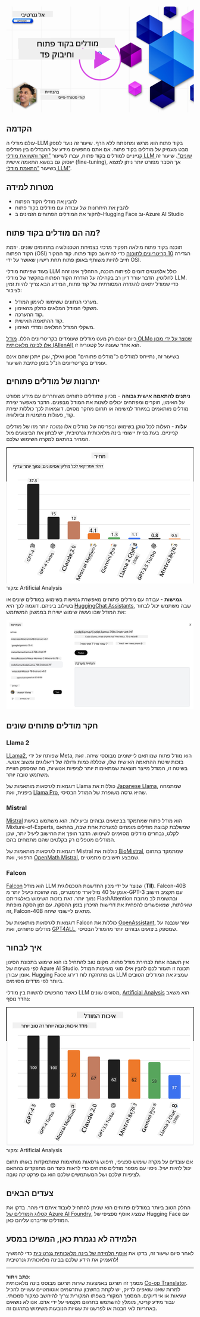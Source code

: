 <!--
CO_OP_TRANSLATOR_METADATA:
{
  "original_hash": "a8b2d4bb727c877ebf9edff8623d16b9",
  "translation_date": "2025-09-06T10:20:34+00:00",
  "source_file": "16-open-source-models/README.md",
  "language_code": "he"
}
-->
[![מודלים בקוד פתוח](../../../translated_images/16-lesson-banner.6b56555e8404fda1716382db4832cecbe616ccd764de381f0af6cfd694d05f74.he.png)](https://aka.ms/gen-ai-lesson16-gh?WT.mc_id=academic-105485-koreyst)

## הקדמה

עולם מודלי ה-LLM בקוד פתוח הוא מרגש ומתפתח ללא הרף. שיעור זה נועד לספק מבט מעמיק על מודלים בקוד פתוח. אם אתם מחפשים מידע על ההבדלים בין מודלים קנייניים למודלים בקוד פתוח, עברו לשיעור ["חקר והשוואת מודלי LLM שונים"](../02-exploring-and-comparing-different-llms/README.md?WT.mc_id=academic-105485-koreyst). שיעור זה יעסוק גם בנושא התאמה אישית (fine-tuning), אך הסבר מפורט יותר ניתן למצוא בשיעור ["התאמת מודלי LLM"](../18-fine-tuning/README.md?WT.mc_id=academic-105485-koreyst).

## מטרות למידה

- להבין את מודלי הקוד הפתוח
- להבין את היתרונות של עבודה עם מודלים בקוד פתוח
- לחקור את המודלים הפתוחים הזמינים ב-Hugging Face וב-Azure AI Studio

## מה הם מודלים בקוד פתוח?

תוכנה בקוד פתוח מילאה תפקיד מרכזי בצמיחת הטכנולוגיה בתחומים שונים. יוזמת הקוד הפתוח (OSI) הגדירה [10 קריטריונים לתוכנה](https://web.archive.org/web/20241126001143/https://opensource.org/osd?WT.mc_id=academic-105485-koreyst) כדי להיחשב כקוד פתוח. קוד המקור חייב להיות משותף באופן פתוח תחת רישיון שאושר על ידי OSI.

בעוד שפיתוח מודלי LLM כולל אלמנטים דומים לפיתוח תוכנה, התהליך אינו זהה לחלוטין. הדבר עורר דיון רב בקהילה על הגדרת הקוד הפתוח בהקשר של מודלי LLM. כדי שמודל יתאים להגדרה המסורתית של קוד פתוח, המידע הבא צריך להיות זמין לציבור:

- מערכי הנתונים ששימשו לאימון המודל.
- משקלי המודל המלאים כחלק מהאימון.
- קוד ההערכה.
- קוד ההתאמה האישית.
- משקלי המודל המלאים ומדדי האימון.

כיום ישנם רק מעט מודלים שעומדים בקריטריונים הללו. [מודל OLMo שנוצר על ידי מכון אלן לבינה מלאכותית (AllenAI)](https://huggingface.co/allenai/OLMo-7B?WT.mc_id=academic-105485-koreyst) הוא אחד שעונה על קטגוריה זו.

בשיעור זה, נתייחס למודלים כ"מודלים פתוחים" מכאן ואילך, שכן ייתכן שהם אינם עומדים בקריטריונים הנ"ל בזמן כתיבת השיעור.

## יתרונות של מודלים פתוחים

**ניתנים להתאמה אישית גבוהה** - מכיוון שמודלים פתוחים משוחררים עם מידע מפורט על האימון, חוקרים ומפתחים יכולים לשנות את המודל מבפנים. הדבר מאפשר יצירת מודלים מותאמים במיוחד למשימה או תחום מחקר מסוים. דוגמאות לכך כוללות יצירת קוד, פעולות מתמטיות וביולוגיה.

**עלות** - העלות לכל טוקן בשימוש ובפריסה של מודלים אלו נמוכה יותר מזו של מודלים קנייניים. בעת בניית יישומי בינה מלאכותית גנרטיבית, יש לבחון את הביצועים מול המחיר בהתאם למקרה השימוש שלכם.

![עלות מודלים](../../../translated_images/model-price.3f5a3e4d32ae00b465325159e1f4ebe7b5861e95117518c6bfc37fe842950687.he.png)  
מקור: Artificial Analysis

**גמישות** - עבודה עם מודלים פתוחים מאפשרת גמישות בשימוש במודלים שונים או בשילוב ביניהם. דוגמה לכך היא [HuggingChat Assistants](https://huggingface.co/chat?WT.mc_id=academic-105485-koreyst), שבה משתמש יכול לבחור את המודל שבו נעשה שימוש ישירות בממשק המשתמש:

![בחירת מודל](../../../translated_images/choose-model.f095d15bbac922141591fd4fac586dc8d25e69b42abf305d441b84c238e293f2.he.png)

## חקר מודלים פתוחים שונים

### Llama 2

[LLama2](https://huggingface.co/meta-llama?WT.mc_id=academic-105485-koreyst), שפותח על ידי Meta, הוא מודל פתוח שמותאם ליישומים מבוססי שיחה. זאת בזכות שיטת ההתאמה האישית שלו, שכללה כמות גדולה של דיאלוגים ומשוב אנושי. בשיטה זו, המודל מייצר תוצאות שמתאימות יותר לציפיות אנושיות, מה שמספק חוויית משתמש טובה יותר.

דוגמאות לגרסאות מותאמות של Llama כוללות את [Japanese Llama](https://huggingface.co/elyza/ELYZA-japanese-Llama-2-7b?WT.mc_id=academic-105485-koreyst), שמתמחה ביפנית, ואת [Llama Pro](https://huggingface.co/TencentARC/LLaMA-Pro-8B?WT.mc_id=academic-105485-koreyst), שהיא גרסה משופרת של המודל הבסיסי.

### Mistral

[Mistral](https://huggingface.co/mistralai?WT.mc_id=academic-105485-koreyst) הוא מודל פתוח שמתמקד בביצועים גבוהים וביעילות. הוא משתמש בגישת Mixture-of-Experts, שמשלבת קבוצת מודלים מומחים למערכת אחת שבה, בהתאם לקלט, נבחרים מודלים מסוימים לשימוש. הדבר הופך את החישוב ליעיל יותר, שכן המודלים מטפלים רק בקלטים שהם מתמחים בהם.

דוגמאות לגרסאות מותאמות של Mistral כוללות את [BioMistral](https://huggingface.co/BioMistral/BioMistral-7B?text=Mon+nom+est+Thomas+et+mon+principal?WT.mc_id=academic-105485-koreyst), שמתמקד בתחום הרפואי, ואת [OpenMath Mistral](https://huggingface.co/nvidia/OpenMath-Mistral-7B-v0.1-hf?WT.mc_id=academic-105485-koreyst), שמבצע חישובים מתמטיים.

### Falcon

[Falcon](https://huggingface.co/tiiuae?WT.mc_id=academic-105485-koreyst) הוא מודל LLM שנוצר על ידי מכון החדשנות הטכנולוגית (**TII**). Falcon-40B אומן על 40 מיליארד פרמטרים, מה שהוכח כיעיל יותר מ-GPT-3 עם תקציב חישוב נמוך יותר. זאת בזכות השימוש באלגוריתם FlashAttention ובתשומת לב מרובת שאילתות, שמאפשרים להפחית את דרישות הזיכרון בזמן ההסקה. עם זמן הסקה מופחת זה, Falcon-40B מתאים ליישומי שיחה.

דוגמאות לגרסאות מותאמות של Falcon כוללות את [OpenAssistant](https://huggingface.co/OpenAssistant/falcon-40b-sft-top1-560?WT.mc_id=academic-105485-koreyst), עוזר שנבנה על מודלים פתוחים, ואת [GPT4ALL](https://huggingface.co/nomic-ai/gpt4all-falcon?WT.mc_id=academic-105485-koreyst), שמספק ביצועים גבוהים יותר מהמודל הבסיסי.

## איך לבחור

אין תשובה אחת לבחירת מודל פתוח. מקום טוב להתחיל בו הוא שימוש בתכונת הסינון לפי משימה של Azure AI Studio. תכונה זו תעזור לכם להבין אילו סוגי משימות המודל אומן עבורן. Hugging Face גם מתחזקת לוח דירוג LLM שמציג את המודלים הטובים ביותר לפי מדדים מסוימים.

כאשר מחפשים להשוות בין מודלי LLM מסוגים שונים, [Artificial Analysis](https://artificialanalysis.ai/?WT.mc_id=academic-105485-koreyst) הוא משאב נהדר נוסף:

![איכות מודלים](../../../translated_images/model-quality.aaae1c22e00f7ee1cd9dc186c611ac6ca6627eabd19e5364dce9e216d25ae8a5.he.png)  
מקור: Artificial Analysis

אם עובדים על מקרה שימוש ספציפי, חיפוש גרסאות מותאמות שמתמקדות באותו תחום יכול להיות יעיל. ניסוי עם מספר מודלים פתוחים כדי לראות כיצד הם מתפקדים בהתאם לציפיות שלכם ושל המשתמשים שלכם הוא גם פרקטיקה טובה.

## צעדים הבאים

החלק הטוב ביותר במודלים פתוחים הוא שניתן להתחיל לעבוד איתם די מהר. בדקו את [קטלוג המודלים של Azure AI Foundry](https://ai.azure.com?WT.mc_id=academic-105485-koreyst), שמציג אוסף ספציפי של Hugging Face עם המודלים שדיברנו עליהם כאן.

## הלמידה לא נגמרת כאן, המשיכו במסע

לאחר סיום שיעור זה, בדקו את [אוסף הלמידה של בינה מלאכותית גנרטיבית](https://aka.ms/genai-collection?WT.mc_id=academic-105485-koreyst) כדי להמשיך להעמיק את הידע שלכם בבינה מלאכותית גנרטיבית!

---

**כתב ויתור**:  
מסמך זה תורגם באמצעות שירות תרגום מבוסס בינה מלאכותית [Co-op Translator](https://github.com/Azure/co-op-translator). למרות שאנו שואפים לדיוק, יש לקחת בחשבון שתרגומים אוטומטיים עשויים להכיל שגיאות או אי דיוקים. המסמך המקורי בשפתו המקורית צריך להיחשב כמקור סמכותי. עבור מידע קריטי, מומלץ להשתמש בתרגום מקצועי על ידי אדם. אנו לא נושאים באחריות לאי הבנות או לפרשנויות שגויות הנובעות משימוש בתרגום זה.